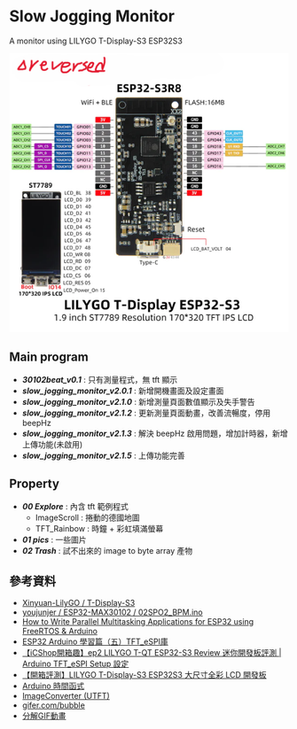 # Slow Jogging Monitor
A monitor using LILYGO T-Display-S3 ESP32S3

![](https://github.com/Jung217/Slow_Jogging_Monitor/blob/main/property/01%20pics/image-32.png)

## Main program
* ***30102beat_v0.1*** : 只有測量程式，無 tft 顯示
* ***slow_jogging_monitor_v2.0.1*** : 新增開機畫面及設定畫面
* ***slow_jogging_monitor_v2.1.0*** : 新增測量頁面數值顯示及失手警告
* ***slow_jogging_monitor_v2.1.2*** : 更新測量頁面動畫，改善流暢度，停用 beepHz
* ***slow_jogging_monitor_v2.1.3*** : 解決 beepHz 啟用問題，增加計時器，新增上傳功能(未啟用)
* ***slow_jogging_monitor_v2.1.5*** : 上傳功能完善

## Property
* ***00 Explore*** : 內含 tft 範例程式
  * ImageScroll : 捲動的德國地圖
  * TFT_Rainbow : 時鐘 + 彩虹填滿螢幕
* ***01 pics*** : 一些圖片
* ***02 Trash*** : 試不出來的 image to byte array 產物


## 參考資料
* [Xinyuan-LilyGO / T-Display-S3](https://github.com/Xinyuan-LilyGO/T-Display-S3/tree/main)
* [youjunjer / ESP32-MAX30102 / 02SPO2_BPM.ino](https://github.com/youjunjer/ESP32-MAX30102/blob/main/02SPO2_BPM.ino)
* [How to Write Parallel Multitasking Applications for ESP32 using FreeRTOS & Arduino](https://www.circuitstate.com/tutorials/how-to-write-parallel-multitasking-applications-for-esp32-using-freertos-arduino/#google_vignette)
* [ESP32 Arduino 學習篇（五）TFT_eSPI庫](https://blog.csdn.net/DOF526570/article/details/128859819)
* [【iCShop開箱趣】ep2 LILYGO T-QT ESP32-S3 Review 迷你開發板評測 | Arduino TFT_eSPI Setup 設定](https://www.youtube.com/watch?v=APCz1XeYjW4)
* [【開箱評測】LILYGO T-Display-S3 ESP32S3 大尺寸全彩 LCD 開發板](https://www.circuspi.com/index.php/2023/05/31/unboxing-lilygo-t-display-s3/)
* [Arduino 時間函式](https://www.block.tw/blog/arduino-time/)
* [ImageConverter (UTFT)](http://www.rinkydinkelectronics.com/t_imageconverter565.php)
* [gifer.com/bubble](https://gifer.com/en/gifs/bubble)
* [分解GIF動畫](https://zh.bloggif.com/gif-extract)
